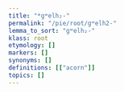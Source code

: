 ```yaml
---
title: "*gʷelh₂-"
permalink: "/pie/root/gʷelh2-"
lemma_to_sort: "gʷelh₂-"
klass: root
etymology: []
markers: []
synonyms: []
definitions: [["acorn"]]
topics: []
---
```

